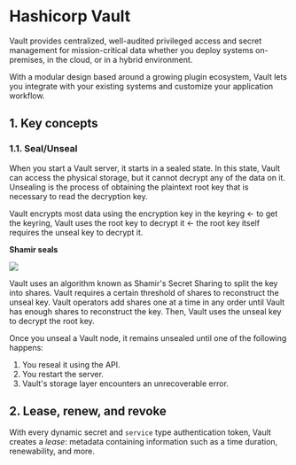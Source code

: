 # Hashicorp Vault

Vault provides centralized, well-audited privileged access and secret management for mission-critical data whether you deploy systems on-premises, in the cloud, or in a hybrid environment.

With a modular design based around a growing plugin ecosystem, Vault lets you integrate with your existing systems and customize your application workflow.

## 1. Key concepts

### 1.1. Seal/Unseal

When you start a Vault server, it starts in a sealed state. In this state, Vault can access the physical storage, but it cannot decrypt any of the data on it. Unsealing is the process of obtaining the plaintext root key that is necessary to read the decryption key.

Vault encrypts most data using the encryption key in the keyring <- to get the keyring, Vault uses the root key to decrypt it <- the root key itself requires the unseal key to decrypt it.

**Shamir seals**

![](https://web-unified-docs-hashicorp.vercel.app/api/assets/vault/latest/img/vault-shamir-seal.png)

Vault uses an algorithm known as Shamir's Secret Sharing to split the key into shares. Vault requires a certain threshold of shares to reconstruct the unseal key. Vault operators add shares one at a time in any order until Vault has enough shares to reconstruct the key. Then, Vault uses the unseal key to decrypt the root key.

Once you unseal a Vault node, it remains unsealed until one of the following happens:

1. You reseal it using the API.
2. You restart the server.
3. Vault's storage layer encounters an unrecoverable error.

## 2. Lease, renew, and revoke

With every dynamic secret and `service` type authentication token, Vault creates a _lease_: metadata containing information such as a time duration, renewability, and more.
